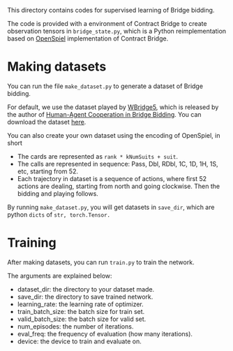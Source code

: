 This directory contains codes for supervised learning of Bridge bidding.

The code is provided with a environment of Contract Bridge to create observation tensors in `bridge_state.py`, which is a Python reimplementation based on [OpenSpiel](https://github.com/deepmind/open_spiel) implementation of Contract Bridge.

# Making datasets
You can run the file `make_dataset.py` to generate a dataset of Bridge bidding.

For default, we use the dataset played by [WBridge5](http://www.wbridge5.com), which is released by the author of 
[Human-Agent Cooperation in Bridge Bidding](https://arxiv.org/abs/2011.14124). You can download the dataset [here](https://console.cloud.google.com/storage/browser/openspiel-data/bridge).



You can also create your own dataset using the encoding of OpenSpiel, in short

- The cards are represented as `rank * kNumSuits + suit`.
- The calls are represented in sequence: Pass, Dbl, RDbl, 1C, 1D, 1H, 1S, etc, starting from 52.
- Each trajectory in dataset is a sequence of actions, where first 52 actions are dealing, starting from north and going clockwise. Then the bidding and playing follows.



By running `make_dataset.py`, you will get datasets in `save_dir`, which are python `dicts` of `str, torch.Tensor.`

# Training

After making datasets, you can run `train.py` to train the network. 

The arguments are explained below:

- dataset_dir: the directory to your dataset made.
- save_dir: the directory to save trained network.
- learning_rate: the learning rate of optimizer.
- train_batch_size: the batch size for train set.
- valid_batch_size: the batch size for valid set.
- num_episodes: the number of iterations.
- eval_freq: the frequency of evaluation (how many iterations).
- device: the device to train and evaluate on.